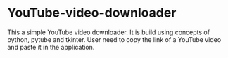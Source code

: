 # YouTube-video-downloader
This a simple YouTube video downloader. It is build using concepts of python, pytube and tkinter.
User need to copy the link of a YouTube video and paste it in the application.
